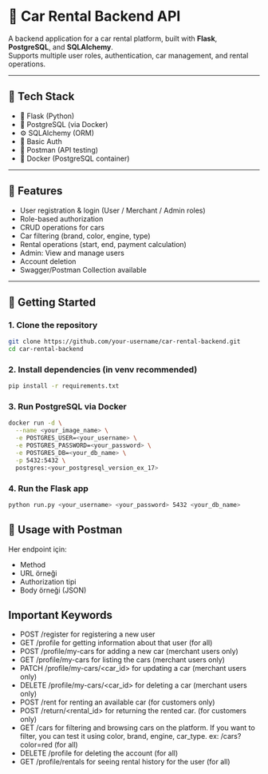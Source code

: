 # 🚗 Car Rental Backend API

A backend application for a car rental platform, built with **Flask**, **PostgreSQL**, and **SQLAlchemy**.  
Supports multiple user roles, authentication, car management, and rental operations.

---

## 🔧 Tech Stack

- 🐍 Flask (Python)
- 🐘 PostgreSQL (via Docker)
- ⚙️ SQLAlchemy (ORM)
- 🔐 Basic Auth
- 🧪 Postman (API testing)
- 🐳 Docker (PostgreSQL container)

---

## 📁 Features

- User registration & login (User / Merchant / Admin roles)
- Role-based authorization
- CRUD operations for cars
- Car filtering (brand, color, engine, type)
- Rental operations (start, end, payment calculation)
- Admin: View and manage users
- Account deletion
- Swagger/Postman Collection available

---

## 🚀 Getting Started

### 1. Clone the repository

```bash
git clone https://github.com/your-username/car-rental-backend.git
cd car-rental-backend
```

### 2. Install dependencies (in venv recommended)
```bash
pip install -r requirements.txt
```

### 3. Run PostgreSQL via Docker
```bash
docker run -d \
  --name <your_image_name> \
  -e POSTGRES_USER=<your_username> \
  -e POSTGRES_PASSWORD=<your_password> \
  -e POSTGRES_DB=<your_db_name> \
  -p 5432:5432 \
  postgres:<your_postgresql_version_ex_17>
```

### 4. Run the Flask app
```bash
python run.py <your_username> <your_password> 5432 <your_db_name>
```

## 🧪 Usage with Postman
Her endpoint için:
- Method
- URL örneği
- Authorization tipi
- Body örneği (JSON)

## Important Keywords
- POST /register for registering a new user
- GET /profile for getting information about that user (for all)
- POST /profile/my-cars for adding a new car (merchant users only)
- GET /profile/my-cars for listing the cars (merchant users only)
- PATCH /profile/my-cars/<car_id> for updating a car (merchant users only)
- DELETE /profile/my-cars/<car_id> for deleting a car (merchant users only)
- POST /rent for renting an available car (for customers only)
- POST /return/<rental_id> for returning the rented car. (for customers only)
- GET /cars for filtering and browsing cars on the platform. If you want to filter, you can test it using color, brand, engine, car_type. ex: /cars?color=red (for all)
- DELETE /profile for deleting the account (for all)
- GET /profile/rentals for seeing rental history for the user (for all)
